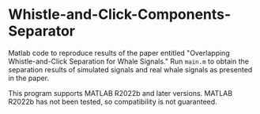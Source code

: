 # Whistle-and-Click-Components-Separator
Matlab code to reproduce results of the paper entitled "Overlapping Whistle-and-Click Separation for Whale Signals." Run `main.m` to obtain the separation results of simulated signals and real whale signals as presented in the paper. 

This program supports MATLAB R2022b and later versions. MATLAB R2022b has not been tested, so compatibility is not guaranteed.
